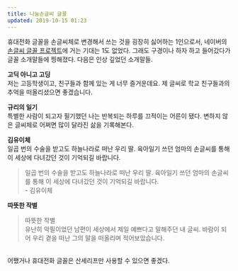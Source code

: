 ```yaml
---
title: 나눔손글씨 글꼴
updated: 2019-10-15 01:23
---
```


휴대전화 글꼴을 손글씨체로 변경해서 쓰는 것을 굉장히 싫어하는 1인으로서, 네이버의 [손글씨 글꼴 프로젝트](https://clova.ai/handwriting/list.html)에 거는 기대는 1도 없었다. 그래도 구경이나 하자 하고 들어갔다가 글꼴 소개말들에 찡해졌다. 다음은 인상 깊었던 소개말들.

**고딕 아니고 고딩**<br>
저는 고등학생이고, 친구들과 함께 있는 게 너무 즐거운데요. 제 글씨로 학교 친구들과의 추억을 떠올리셨으면 좋겠습니다.

**규리의 일기**<br>
특별한 사람이 되고자 필기했던 나는 반복되는 하루를 끄적이는 어른이 됐다. 변하지 않은 글씨체로 어쩌면 많이 달라진 삶을 기록해본다.

**김유이체**<br>
일곱 번의 수술을 받고도 하늘나라로 떠난 우리 딸. 육아일기 쓰던 엄마의 손글씨를 통해 이 세상에 다녀갔던 것이 기억되길 바랍니다.
> 일곱 번의 수술을 받고도 하늘나라로 떠난 우리 딸. 육아일기 쓰던 엄마의 손글씨를 통해 이 세상에 다녀갔던 것이 기억되길 바랍니다.<br>- 김유이체

**따뜻한 작별**<br>
> 따뜻한 작별<br> 유난히 악필이었던 남편이 세상에서 제일 예쁘다고 말해주던 내 글씨. 바람이 되어 우리 곁을 떠난 그의 말을 떠올리며 적어보았습니다.

<div class="divider"></div>
<br>
어쨌거나 휴대전화 글꼴은 산세리프만 사용할 수 있으면 좋겠다.

